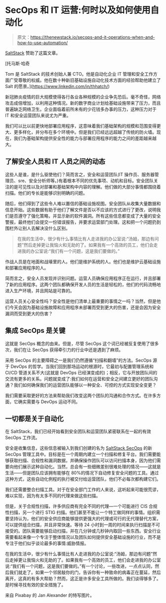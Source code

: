 # SecOps 和 IT 运营:何时以及如何使用自动化

> 原文：<https://thenewstack.io/secops-and-it-operations-when-and-how-to-use-automation/>

[SaltStack](https://www.saltstack.com/) 赞助了这篇文章。

 [托马斯·哈奇

Tom 是 SaltStack 的技术创始人兼 CTO。他是自动化企业 IT 管理和安全工作方面广受尊敬的权威。他在数十种新旧基础设施自动化技术方面的经验帮助他建立了 Salt 的愿景。](https://www.linkedin.com/in/thhatch/) 

新冠肺炎疫情的巨大规模使得各行各业各种规模的企业争先恐后。毫不奇怪，网络攻击成倍增加，以利用这种情况。新的数字商业计划给基础设施带来了压力，而且普遍缺乏网络卫生。企业面临着前所未有的少花钱多办事的压力，这种压力对于 IT 和安全运营团队来说尤为严重。

我们可以比以前更快地部署应用程序，这意味着我们基础架构的规模和范围变得更大、更多样化，并分布在多个环境中。但是我们已经远远超越了传统的防火墙。现在，我们为基础架构提供安全性的能力与部署应用程序的能力之间的差距越来越大。

## 了解安全人员和 IT 人员之间的动态

这些人是谁，是什么驱使他们？简而言之，安全和运营团队(IT 操作员、服务器管理员、sre、安全分析师等。)有着根本不同的优先事项、动机和目标。安全团队关注的是可见性以及对部署和基础架构中内容的理解。他们做的大部分事情都围绕着扫描。他们的专长是能够识别明确的问题。

随后，他们得到了这些令人难以置信的基础设施视图。安全团队从收集大量数据和信息开始。这些数据有助于他们了解文件是否以不应该的方式进行了更改，说明我们是否遵守了强化策略，并显示新的软件漏洞。所有这些信息都变成了大量的安全警报，最终他们会提交一份错误报告，并要求运营部门处理。这和把一个问题扔到围栏外让别人去解决没什么区别。

> 在我的生活中，很少有什么事情比有人走进我的办公室说:“汤姆，那边有问题”然后走掉更让我恼火和无助的了。如果我有一个高效的员工，他们会走进我的办公室说:“我们有一个问题，这是我们要做的。”

作战人员是在地面和战壕里的人。他们是维护系统的人。他们也是维护云基础设施和部署应用程序的人。

简而言之，安全人员发现并识别问题。运营人员确保应用程序正在运行，并且部署了新的应用程序。这两个团队都确保开发人员的生活是轻松的，他们的代码流畅地进入生产环境，并且网站是可靠的。

运营人员关心安全性吗？安全性是他们清单上最重要的事情之一吗？当然，但是他们今天会因为基础设施故障和应用程序未部署而受到更大的伤害，还是会因为安全漏洞而受到更大的伤害？

## 集成 SecOps 是关键

这就是 SecOps 概念的由来。但是，尽管 SecOps 这个词已经被反复使用了很多次，我们在让 SecOps 获得牵引力的行业中还是遇到了麻烦。

采用 SecOps 的主要障碍之一是我们仍然遵循“扫描和翻墙”的方法。SecOps 源于 DevOps 的哲学。当我们回到那场运动的根源时，它最初与配置管理系统和 CI/CD 管道关系不大(这就是 DevOps 已经演变成的)；相反，它与开放团队间的交流有更多的关系。问题就变成了:我们如何在运营和安全之间建立更好的团队沟通？我们如何确保我们的运营团队能够以一种安全、可控的方式实现安全变更？

我们需要采取更好的方法来帮助我们改变这两个团队的沟通和合作方式。在许多方面，它确实需要与 DevOps 运动不同。

## 一切都是关于自动化

在 SaltStack，我们已经开始看到安全团队和运营团队紧密联系在一起的有效 SecOps 工作流。

安全是收集信息，这些信息被输入到我们创建的名为 [SaltStack SecOps](https://www.saltstack.com/products/secops) 的新 SecOps 管理工具中。目标是在一个周期内建立一个扫描和修复平台。我们需要能够获取扫描、合规性和漏洞数据，并确保操作团队可以访问扫描本身，因为他们需要向他们展示这种自动化。当然，总会有一些细微差别很难处理的情况——这就是生活——但是团队应该拥有能够在 80%的情况下自动修复安全问题的工具。通过这种方式，这些自动化例程的执行被交付给运营团队，他们不必每次都构建它们。

我们还需要整合扫描工具。对于在安全部门工作的人来说，这听起来可能很荒谬，难以实现，因为有太多不同的代理来做这些扫描。

但是，关于合规性扫描，许多供应商有完全不同的代理—一个可能进行 CIS 合规性扫描，另一个进行 STIG 扫描。他们甚至不能让一个特工做同样的事情。组织需要坚持认为，他们的安全供应商能够提供更强大的代理或可行的无代理替代方案，可以提供组合扫描，并且非常快速。等待 24 小时到一周的时间来执行扫描是不可接受的。团队需要能够启动扫描，并在几分钟或几秒钟内取回一些东西。安全行业需要看起来像一个专注于整体情况以及团队如何提供安全基础设施的行业，而不是专注于他们似乎谈论最多的事情:威胁情报。

在我的生活中，很少有什么事情比有人走进我的办公室说:“汤姆，那边有问题”然后走掉更让我恼火和无助的了。如果我有一个高效的员工，他们会走进我的办公室说:“我们有一个问题，这是我们要做的。”有一个讨论，一些改进，一点点认同，然后我们就走了。如果一个邻居敲你的门，告诉你有一种致命的病毒正在蔓延，然后离开，这真的有多大帮助？然而，这正是许多安全工具所做的。我们谈得够多了。是时候寻找有效的安全措施了。

来自 Pixabay 的 Jan Alexander 的特写图片。

<svg xmlns:xlink="http://www.w3.org/1999/xlink" viewBox="0 0 68 31" version="1.1"><title>Group</title> <desc>Created with Sketch.</desc></svg>